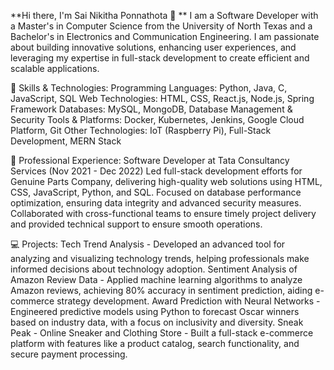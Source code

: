 **Hi there, I'm Sai Nikitha Ponnathota 👋
**
I am a Software Developer with a Master's in Computer Science from the University of North Texas and a Bachelor's in Electronics and Communication Engineering. I am passionate about building innovative solutions, enhancing user experiences, and leveraging my expertise in full-stack development to create efficient and scalable applications.

🔧 Skills & Technologies:
Programming Languages: Python, Java, C, JavaScript, SQL
Web Technologies: HTML, CSS, React.js, Node.js, Spring Framework
Databases: MySQL, MongoDB, Database Management & Security
Tools & Platforms: Docker, Kubernetes, Jenkins, Google Cloud Platform, Git
Other Technologies: IoT (Raspberry Pi), Full-Stack Development, MERN Stack

💼 Professional Experience:
Software Developer at Tata Consultancy Services (Nov 2021 - Dec 2022)
Led full-stack development efforts for Genuine Parts Company, delivering high-quality web solutions using HTML, CSS, JavaScript, Python, and SQL.
Focused on database performance optimization, ensuring data integrity and advanced security measures.
Collaborated with cross-functional teams to ensure timely project delivery and provided technical support to ensure smooth operations.

💻 Projects:
Tech Trend Analysis - Developed an advanced tool for analyzing and visualizing technology trends, helping professionals make informed decisions about technology adoption.
Sentiment Analysis of Amazon Review Data - Applied machine learning algorithms to analyze Amazon reviews, achieving 80% accuracy in sentiment prediction, aiding e-commerce strategy development.
Award Prediction with Neural Networks - Engineered predictive models using Python to forecast Oscar winners based on industry data, with a focus on inclusivity and diversity.
Sneak Peak - Online Sneaker and Clothing Store - Built a full-stack e-commerce platform with features like a product catalog, search functionality, and secure payment processing.
